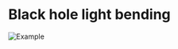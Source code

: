 # Black hole light bending
![Example](https://github.com/WojcikMikolaj/czarnodziurowanie/assets/52234302/6dd72203-b948-4789-af0f-97b8a9ea2a94)
